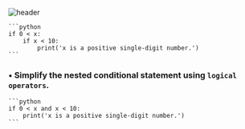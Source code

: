 ![header](https://capsule-render.vercel.app/api?type=waving&height=300&color=gradient&customColorList=23&text=Nested%20Conditionals&fontSize=61&animation=twinkling)

    ```python
    if 0 < x:
        if x < 10:
            print('x is a positive single-digit number.')
    ```

### • Simplify the nested conditional statement using `logical operators`.

    ```python
    if 0 < x and x < 10:
        print('x is a positive single-digit number.')
    ```
